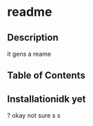 # readme
## Description
it gens a reame
## Table of Contents
## Installationidk yet
?
okay
not sure
s
s